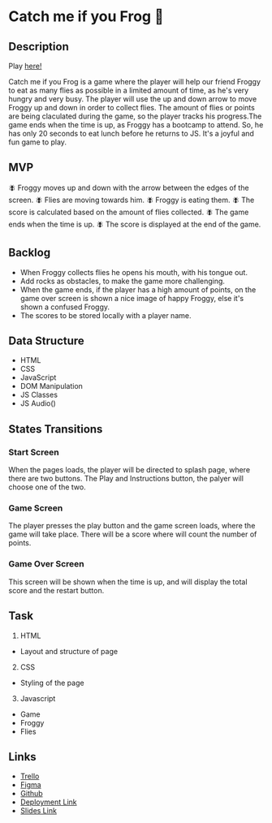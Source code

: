 # Catch me if you Frog 🐸

## Description

Play [here!](https://ariolam.github.io/catch-me-if-you-frog/)

Catch me if you Frog is a game where the player will help our friend Froggy to eat as many flies as possible in a limited amount of time, as he's very hungry and very busy. The player will use the up and down arrow to move Froggy up and down in order to collect flies. The amount of flies or points are being claculated during the game, so the player tracks his progress.The game ends when the time is up, as Froggy has a bootcamp to attend. So, he has only 20 seconds to eat lunch before he returns to JS. It's a joyful and fun game to play.

## MVP

🪰 Froggy moves up and down with the arrow between the edges of the screen.
🪰 Flies are moving towards him.
🪰 Froggy is eating them.
🪰 The score is calculated based on the amount of flies collected.
🪰 The game ends when the time is up.
🪰 The score is displayed at the end of the game.

## Backlog

-   When Froggy collects flies he opens his mouth, with his tongue out.
-   Add rocks as obstacles, to make the game more challenging.
-   When the game ends, if the player has a high amount of points, on the game over screen is shown a nice image of happy Froggy, else it's shown a confused Froggy.
-   The scores to be stored locally with a player name.

## Data Structure

-   HTML
-   CSS
-   JavaScript
-   DOM Manipulation
-   JS Classes
-   JS Audio()

## States Transitions

### Start Screen

When the pages loads, the player will be directed to splash page, where there are two buttons. The Play and Instructions button, the palyer will choose one of the two.

### Game Screen

The player presses the play button and the game screen loads, where the game will take place. There will be a score where will count the number of points.

### Game Over Screen

This screen will be shown when the time is up, and will display the total score and the restart button.

## Task

1. HTML

-   Layout and structure of page

2. CSS

-   Styling of the page

3. Javascript

-   Game
-   Froggy
-   Flies

## Links

-   [Trello](https://trello.com/b/txI4zSgy/catch-me-if-you-frog)
-   [Figma](https://www.figma.com/file/WA3Pv5XHr730wAUUhB3sWI/Catch-me-if-you-frog?type=design&node-id=0-1&mode=design&t=DvRdT0TgW6GGSR0F-0)
-   [Github](https://github.com/ariolam/catch-me-if-you-frog)
-   [Deployment Link](https://ariolam.github.io/catch-me-if-you-frog/)
-   [Slides Link]()
